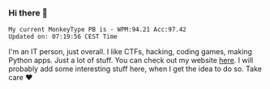 ### Hi there 👋
<!-- PB START -->
```
My current MonkeyType PB is - WPM:94.21 Acc:97.42
Updated on: 07:19:56 CEST Time
```
<!-- PB END -->
I'm an IT person, just overall. I like CTFs, hacking, coding games, making Python apps. Just a lot of stuff.
You can check out my website [here](https://skill3472.github.io/).
I will probably add some interesting stuff here, when I get the idea to do so. Take care ❤️
